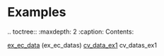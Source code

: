 
Examples
===================

.. toctree::
   :maxdepth: 2
   :caption: Contents:

   
   [ex_ec_data](ex_ec_data)
   (ex_ec_datas)
   [cv_data_ex1](cv_data_ex1)
   cv_datas_ex1
